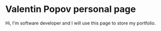 # Valentin Popov personal page

Hi, I'm software developer and I will use this page to store my portfolio.
